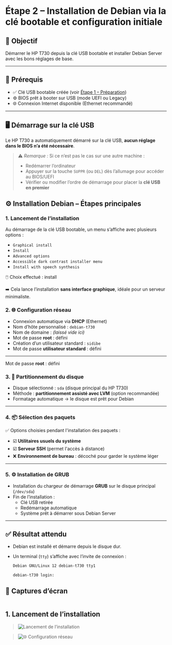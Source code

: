 # Étape 2 – Installation de Debian via la clé bootable et configuration initiale

## 🎯 Objectif
Démarrer le HP T730 depuis la clé USB bootable et installer Debian Server avec les bons réglages de base.

---

## 🧰 Prérequis

- ✅ Clé USB bootable créée (voir [Étape 1 – Préparation](./01-preparation.md))
- ⚙️ BIOS prêt à booter sur USB (mode UEFI ou Legacy)
- 🌐 Connexion Internet disponible (Ethernet recommandé)

---

## 🖥️ Démarrage sur la clé USB

Le HP T730 a automatiquement démarré sur la clé USB, **aucun réglage dans le BIOS n’a été nécessaire**.

> ⚠️ *Remarque :* Si ce n’est pas le cas sur une autre machine :
> - Redémarrer l’ordinateur
> - Appuyer sur la touche `SUPPR` (ou `DEL`) dès l’allumage pour accéder au BIOS/UEFI
> - Vérifier ou modifier l’ordre de démarrage pour placer la **clé USB en premier**


## ⚙️ Installation Debian – Étapes principales

### 1. Lancement de l’installation
Au démarrage de la clé USB bootable, un menu s’affiche avec plusieurs options :
- `Graphical install`
- `Install`
- `Advanced options`
- `Accessible dark contrast installer menu`
- `Install with speech synthesis`
  
🖱️ Choix effectué : install 

➡️ Cela lance l’installation **sans interface graphique**, idéale pour un serveur minimaliste.

### 2. 🌐 Configuration réseau

- Connexion automatique via **DHCP** (Ethernet)  
- Nom d’hôte personnalisé : `debian-t730`  
- Nom de domaine : *(laissé vide ici)*  
- Mot de passe **root** : défini  
- Création d’un utilisateur standard : `sidibe`
- Mot de passe **utilisateur standard** : défini  

---
Mot de passe **root** : défini  
### 3. 💾 Partitionnement du disque

- Disque sélectionné : `sda` (disque principal du HP T730)  
- Méthode : **partitionnement assisté avec LVM** (option recommandée)  
- Formatage automatique → le disque est prêt pour Debian  

---

### 4. 📦 Sélection des paquets

✅ Options choisies pendant l'installation des paquets :  

- ☑️ **Utilitaires usuels du système**  
- ☑️ **Serveur SSH** (permet l'accès à distance)  
- ❌ **Environnement de bureau** : décoché pour garder le système léger  

---

### 5. ⚙️ Installation de GRUB

- Installation du chargeur de démarrage **GRUB** sur le disque principal (`/dev/sda`)  
- Fin de l’installation :  
  - Clé USB retirée  
  - Redémarrage automatique  
  - Système prêt à démarrer sous Debian Server  


---

## ✅ Résultat attendu

- Debian est installé et démarre depuis le disque dur.
- Un terminal (`tty`) s’affiche avec l’invite de connexion :
  
  ```bash
  Debian GNU/Linux 12 debian-t730 tty1

  debian-t730 login:

## 📸 Captures d’écran

> ```markdown

## 1. Lancement de l’installation
> ![Lancement de l’installation](captures/menu_debian_installation.jpg)

> ![🌐 Configuration réseau](captures/menu_debian_installation.jpg)
